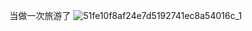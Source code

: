 当做一次旅游了
![51fe10f8af24e7d5192741ec8a54016c_1](https://user-images.githubusercontent.com/52551927/137418881-01d5511d-ae65-470e-a239-7499ce0429da.jpg)
